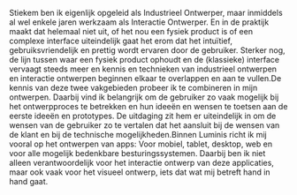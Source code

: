 Stiekem ben ik eigenlijk opgeleid als Industrieel Ontwerper, maar inmiddels al wel enkele jaren werkzaam als Interactie Ontwerper. En in de praktijk maakt dat helemaal niet uit, of het nou een fysiek product is of een complexe interface uiteindelijk gaat het erom dat het intuïtief, gebruiksvriendelijk en prettig wordt ervaren door de gebruiker. Sterker nog, de lijn tussen waar een fysiek product ophoudt en de (klassieke) interface vervaagt steeds meer en kennis en technieken van industrieel ontwerpen en interactie ontwerpen beginnen elkaar te overlappen en aan te vullen.De kennis van deze twee vakgebieden probeer ik te combineren in mijn ontwerpen. Daarbij vind ik belangrijk om de gebruiker zo vaak mogelijk bij het ontwerpproces te betrekken en hun ideeën en wensen te toetsen aan de eerste ideeën en prototypes. De uitdaging zit hem er uiteindelijk in om de wensen van de gebruiker zo te vertalen dat het aansluit bij de wensen van de klant en bij de technische mogelijkheden.Binnen Luminis richt ik mij vooral op het ontwerpen van apps: Voor mobiel, tablet, desktop, web en voor alle mogelijk bedenkbare besturingssystemen. Daarbij ben ik niet alleen verantwoordelijk voor het interactie ontwerp van deze applicaties, maar ook vaak voor het visueel ontwerp, iets dat wat mij betreft hand in hand gaat.